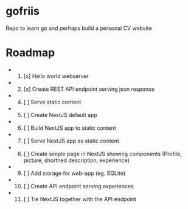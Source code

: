 # gofriis
Repo to learn go and perhaps build a personal CV website

# Roadmap
- 1. [x] Hello world webserver
- 2. [x] Create REST API endpoint serving json response
- 4. [ ] Serve static content 
- 5. [ ] Create NextJS default app
- 6. [ ] Build NextJS app to static content
- 7. [ ] Serve NextJS app as static content
- 8. [ ] Create simple page in NextJS showing components (Profile, picture, shortned description, experience)
- 9. [ ] Add storage for web-app (eg. SQLite)
- 10. [ ] Create API endpoint serving experiences
- 11. [ ] Tie NextJS together with the API endpoint
